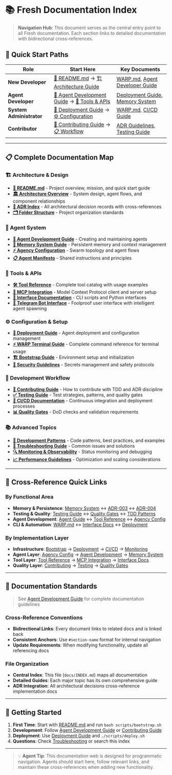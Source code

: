 # 📚 Fresh Documentation Index

> **Navigation Hub**: This document serves as the central entry point to all Fresh documentation. Each section links to detailed documentation with bidirectional cross-references.

## 🎯 Quick Start Paths

| Role | Start Here | Key Documents |
|------|------------|---------------|
| **New Developer** | [📖 README.md](../README.md) → [🏗️ Architecture Guide](#-architecture--design) | [WARP.md](../WARP.md), [Agent Developer Guide](AGENT_DEVELOPMENT.md) |
| **Agent Developer** | [🤖 Agent Development Guide](AGENT_DEVELOPMENT.md) → [🔧 Tools & APIs](#-tools--apis) | [Deployment Guide](DEPLOYMENT.md), [Memory System](../ai/memory/README.md) |
| **System Administrator** | [🚀 Deployment Guide](DEPLOYMENT.md) → [⚙️ Configuration](#-configuration--setup) | [WARP.md](../WARP.md), [CI/CD Guide](CICD.md) |
| **Contributor** | [🤝 Contributing Guide](CONTRIBUTING.md) → [📋 Workflow](#-development-workflow) | [ADR Guidelines](../.cursor/rules/ADR.md), [Testing Guide](TESTING.md) |

---

## 📋 Complete Documentation Map

### 🏗️ Architecture & Design
- **[📖 README.md](../README.md)** - Project overview, mission, and quick start guide
- **[🏛️ Architecture Overview](ARCHITECTURE.md)** - System design, agent flows, and component relationships
- **[📐 ADR Index](ADR_INDEX.md)** - All architectural decision records with cross-references
- **[🗂️ Folder Structure](../.cursor/rules/folder-structure.md)** - Project organization standards

### 🤖 Agent System
- **[🤖 Agent Development Guide](AGENT_DEVELOPMENT.md)** - Creating and maintaining agents
- **[🧠 Memory System Guide](../ai/memory/README.md)** - Persistent memory and context management
- **[⚡ Agency Configuration](AGENCY_CONFIG.md)** - Swarm topology and agent flows
- **[📋 Agent Manifesto](../agency_manifesto.md)** - Shared instructions and principles

### 🔧 Tools & APIs
- **[🛠️ Tool Reference](TOOLS.md)** - Complete tool catalog with usage examples
- **[🔌 MCP Integration](MCP.md)** - Model Context Protocol client and server setup
- **[📝 Interface Documentation](INTERFACES.md)** - CLI scripts and Python interfaces
- **[🤖 Telegram Bot Interface](TELEGRAM_BOT.md)** - Foolproof user interface with intelligent agent spawning

### ⚙️ Configuration & Setup
- **[🚀 Deployment Guide](DEPLOYMENT.md)** - Agent deployment and configuration management
- **[⚡ WARP Terminal Guide](../WARP.md)** - Complete command reference for terminal usage
- **[🏗️ Bootstrap Guide](BOOTSTRAP.md)** - Environment setup and initialization
- **[🔐 Security Guidelines](SECURITY.md)** - Secrets management and safety protocols

### 🧪 Development Workflow
- **[🤝 Contributing Guide](CONTRIBUTING.md)** - How to contribute with TDD and ADR discipline
- **[✅ Testing Guide](TESTING.md)** - Test strategies, patterns, and quality gates
- **[🔄 CI/CD Documentation](CICD.md)** - Continuous integration and deployment processes
- **[📊 Quality Gates](QUALITY_GATES.md)** - DoD checks and validation requirements

### 📚 Advanced Topics
- **[🔬 Development Patterns](PATTERNS.md)** - Code patterns, best practices, and examples
- **[🐛 Troubleshooting Guide](TROUBLESHOOTING.md)** - Common issues and solutions
- **[🔍 Monitoring & Observability](MONITORING.md)** - Status monitoring and debugging
- **[📈 Performance Guidelines](PERFORMANCE.md)** - Optimization and scaling considerations

---

## 🔗 Cross-Reference Quick Links

### By Functional Area
- **Memory & Persistence**: [Memory System](../ai/memory/README.md) ↔ [ADR-003](../.cursor/rules/ADR-003.md) ↔ [ADR-004](../.cursor/rules/ADR-004.md)
- **Testing & Quality**: [Testing Guide](TESTING.md) ↔ [Quality Gates](QUALITY_GATES.md) ↔ [TDD Patterns](PATTERNS.md#tdd-patterns)
- **Agent Development**: [Agent Guide](AGENT_DEVELOPMENT.md) ↔ [Tool Reference](TOOLS.md) ↔ [Agency Config](AGENCY_CONFIG.md)
- **CLI & Automation**: [WARP.md](../WARP.md) ↔ [Interface Docs](INTERFACES.md) ↔ [Deployment](DEPLOYMENT.md)

### By Implementation Layer
- **Infrastructure**: [Bootstrap](BOOTSTRAP.md) → [Deployment](DEPLOYMENT.md) → [CI/CD](CICD.md) → [Monitoring](MONITORING.md)
- **Agent Layer**: [Agency Config](AGENCY_CONFIG.md) → [Agent Development](AGENT_DEVELOPMENT.md) → [Memory System](../ai/memory/README.md)
- **Tool Layer**: [Tool Reference](TOOLS.md) → [MCP Integration](MCP.md) → [Interface Docs](INTERFACES.md)
- **Quality Layer**: [Contributing](CONTRIBUTING.md) → [Testing](TESTING.md) → [Quality Gates](QUALITY_GATES.md)

---

## 📝 Documentation Standards

> See [Agent Development Guide](AGENT_DEVELOPMENT.md#documentation-standards) for complete documentation guidelines

### Cross-Reference Conventions
- **Bidirectional Links**: Every document links to related docs and is linked back
- **Consistent Anchors**: Use `#section-name` format for internal navigation
- **Update Requirements**: When modifying functionality, update all referencing docs

### File Organization
- **Central Index**: This file (`docs/INDEX.md`) maps all documentation
- **Detailed Guides**: Each major topic has its own comprehensive guide
- **ADR Integration**: All architectural decisions cross-reference implementation docs

---

## 🚀 Getting Started

1. **First Time**: Start with [README.md](../README.md) and run `bash scripts/bootstrap.sh`
2. **Development**: Follow [Agent Development Guide](AGENT_DEVELOPMENT.md) or [Contributing Guide](CONTRIBUTING.md)
3. **Deployment**: Use [Deployment Guide](DEPLOYMENT.md) and `./scripts/deploy.sh`
4. **Questions**: Check [Troubleshooting](TROUBLESHOOTING.md) or search this index

---

> 💡 **Agent Tip**: This documentation web is designed for programmatic navigation. Agents should start here, follow relevant links, and maintain these cross-references when adding new functionality.
